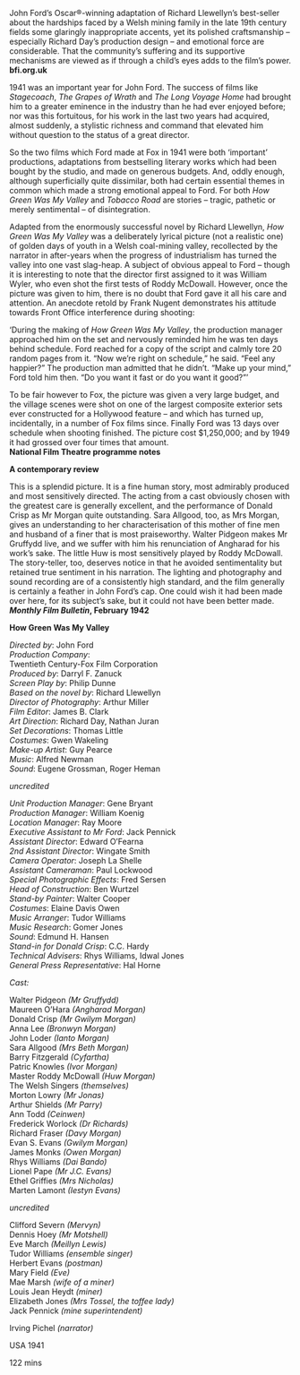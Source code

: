 

John Ford’s Oscar®-winning adaptation of Richard Llewellyn’s best-seller about the hardships faced by a Welsh mining family in the late 19th century fields some glaringly inappropriate accents, yet its polished craftsmanship – especially Richard Day’s production design – and emotional force are considerable. That the community’s suffering and its supportive mechanisms are viewed as if through a child’s eyes adds to the film’s power.  
**bfi.org.uk**

1941 was an important year for John Ford. The success of films like _Stagecoach_, _The Grapes of Wrath_ and _The Long Voyage Home_ had brought him to a greater eminence in the industry than he had ever enjoyed before; nor was this fortuitous, for his work in the last two years had acquired, almost suddenly, a stylistic richness and command that elevated him without question to the status of a great director.

So the two films which Ford made at Fox in 1941 were both ‘important’ productions, adaptations from bestselling literary works which had been bought by the studio, and made on generous budgets. And, oddly enough, although superficially quite dissimilar, both had certain essential themes in common which made a strong emotional appeal to Ford. For both _How Green Was My Valley_ and _Tobacco Road_ are stories – tragic, pathetic or merely sentimental – of disintegration.

Adapted from the enormously successful novel by Richard Llewellyn, _How Green Was My Valley_ was a deliberately lyrical picture (not a realistic one) of golden days of youth in a Welsh coal-mining valley, recollected by the narrator in after-years when the progress of industrialism has turned the valley into one vast slag-heap. A subject of obvious appeal to Ford – though it is interesting to note that the director first assigned to it was William Wyler, who even shot the first tests of Roddy McDowall. However, once the picture was given to him, there is no doubt that Ford gave it all his care and attention. An anecdote retold by Frank Nugent demonstrates his attitude towards Front Office interference during shooting:

‘During the making of _How Green Was My Valley_, the production manager approached him on the set and nervously reminded him he was ten days behind schedule. Ford reached for a copy of the script and calmly tore 20 random pages from it. “Now we’re right on schedule,” he said. “Feel any happier?” The production man admitted that he didn’t. “Make up your mind,” Ford told him then. “Do you want it fast or do you want it good?”’

To be fair however to Fox, the picture was given a very large budget, and the village scenes were shot on one of the largest composite exterior sets ever constructed for a Hollywood feature – and which has turned up, incidentally, in a number of Fox films since. Finally Ford was 13 days over schedule when shooting finished. The picture cost $1,250,000; and by 1949 it had grossed over four times that amount.  
**National Film Theatre programme notes**

**A contemporary review**

This is a splendid picture. It is a fine human story, most admirably produced and most sensitively directed. The acting from a cast obviously chosen with the greatest care is generally excellent, and the performance of Donald Crisp as  Mr Morgan quite outstanding. Sara Allgood, too, as Mrs Morgan, gives an understanding to her characterisation of this mother of fine men and husband of a finer that is most praiseworthy. Walter Pidgeon makes Mr Gruffydd live, and we suffer with him his renunciation of Angharad for his work’s sake. The little Huw is most sensitively played by Roddy McDowall. The story-teller, too, deserves notice in that he avoided sentimentality but retained true sentiment in his narration. The lighting and photography and sound recording are of a consistently high standard, and the film generally is certainly a feather in John Ford’s cap. One could wish it had been made over here, for its subject’s sake, but it could not have been better made.  
**_Monthly Film Bulletin_, February 1942**



**How Green Was My Valley**

_Directed by_: John Ford  
_Production Company_:  
Twentieth Century-Fox Film Corporation  
_Produced by_: Darryl F. Zanuck  
_Screen Play by_: Philip Dunne  
_Based on the novel by_: Richard Llewellyn  
_Director of Photography_: Arthur Miller  
_Film Editor_: James B. Clark  
_Art Direction_: Richard Day, Nathan Juran  
_Set Decorations_: Thomas Little  
_Costumes_: Gwen Wakeling  
_Make-up Artist_: Guy Pearce  
_Music_: Alfred Newman  
_Sound_: Eugene Grossman, Roger Heman

_uncredited_

_Unit Production Manager_: Gene Bryant  
_Production Manager_: William Koenig  
_Location Manager_: Ray Moore  
_Executive Assistant to Mr Ford_: Jack Pennick  
_Assistant Director_: Edward O’Fearna  
_2nd Assistant Director_: Wingate Smith  
_Camera Operator_: Joseph La Shelle  
_Assistant Cameraman_: Paul Lockwood  
_Special Photographic Effects_: Fred Sersen  
_Head of Construction_: Ben Wurtzel  
_Stand-by Painter_: Walter Cooper  
_Costumes_: Elaine Davis Owen  
_Music Arranger_: Tudor Williams  
_Music Research_: Gomer Jones  
_Sound_: Edmund H. Hansen  
_Stand-in for Donald Crisp_: C.C. Hardy  
_Technical Advisers_: Rhys Williams, Idwal Jones  
_General Press Representative_: Hal Horne

_Cast:_

Walter Pidgeon _(Mr Gruffydd)_  
Maureen O’Hara _(Angharad Morgan)_  
Donald Crisp _(Mr Gwilym Morgan)_  
Anna Lee _(Bronwyn Morgan)_  
John Loder _(Ianto Morgan)_  
Sara Allgood _(Mrs Beth Morgan)_  
Barry Fitzgerald _(Cyfartha)_  
Patric Knowles _(Ivor Morgan)_  
Master Roddy McDowall _(Huw Morgan)_  
The Welsh Singers _(themselves)_  
Morton Lowry _(Mr Jonas)_  
Arthur Shields _(Mr Parry)_  
Ann Todd _(Ceinwen)_  
Frederick Worlock _(Dr Richards)_  
Richard Fraser _(Davy Morgan)_  
Evan S. Evans _(Gwilym Morgan)_  
James Monks _(Owen Morgan)_  
Rhys Williams _(Dai Bando)_  
Lionel Pape _(Mr J.C. Evans)_  
Ethel Griffies _(Mrs Nicholas)_  
Marten Lamont _(Iestyn Evans)_

_uncredited_

Clifford Severn _(Mervyn)_  
Dennis Hoey _(Mr Motshell)_  
Eve March _(Meillyn Lewis)_  
Tudor Williams _(ensemble singer)_  
Herbert Evans _(postman)_  
Mary Field _(Eve)_  
Mae Marsh _(wife of a miner)_  
Louis Jean Heydt _(miner)_  
Elizabeth Jones _(Mrs Tossel, the toffee lady)_  
Jack Pennick _(mine superintendent)_

Irving Pichel _(narrator)_

USA 1941

122 mins
<!--stackedit_data:
eyJoaXN0b3J5IjpbLTE0NTc2MTQ3MzVdfQ==
-->